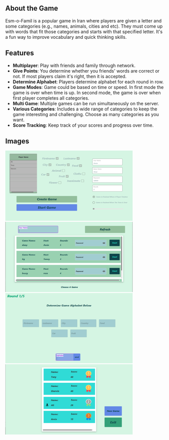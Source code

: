 ## About the Game

Esm-o-Famil is a popular game in Iran where players are given a letter and some categories (e.g., names, animals, cities and etc). They must come up with words that fit those categories and starts with that specified letter. It's a fun way to improve vocabulary and quick thinking skills.

## Features

- **Multiplayer**: Play with friends and family through network.
- **Give Points**: You determine whether you friends' words are correct or not. If most players claim it's right, then it is accepted.
- **Determine Alphabet**: Players determine alphabet for each round in row.
- **Game Modes**: Game could be based on time or speed. In first mode the game is over when time is up. In second mode, the game is over when first player completes all categories.
- **Multi Game**: Multiple games can be run simultaneously on the server.
- **Various Categories**: Includes a wide range of categories to keep the game interesting and challenging. Choose as many categories as you want.
- **Score Tracking**: Keep track of your scores and progress over time.

## Images
<img src="https://github.com/amin-mlm/one-letter-esm-famil/blob/main/images/create_game.PNG?raw=true" alt="alt text" width="400" height="220">  <img src="https://github.com/amin-mlm/one-letter-esm-famil/blob/main/images/servers.PNG?raw=true" alt="alt text" width="400" height="220">
<img src="https://github.com/amin-mlm/one-letter-esm-famil/blob/main/images/determine_alphabet.PNG?raw=true" alt="alt text" width="400" height="220">
<img src="https://github.com/amin-mlm/one-letter-esm-famil/blob/main/images/end_game.PNG?raw=true" alt="alt text" width="400" height="220">
